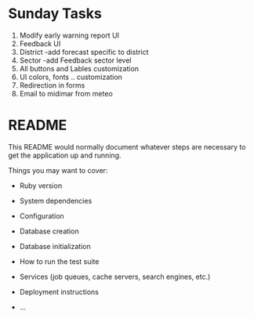 # Sunday Tasks 
1. Modify early warning report UI 
2. Feedback UI
3. District -add forecast specific to district
4. Sector -add Feedback sector level
5. All buttons and Lables customization
6. UI colors, fonts .. customization
7. Redirection in forms
8. Email to midimar from meteo 

# README

This README would normally document whatever steps are necessary to get the
application up and running.

Things you may want to cover:

* Ruby version

* System dependencies

* Configuration

* Database creation

* Database initialization

* How to run the test suite

* Services (job queues, cache servers, search engines, etc.)

* Deployment instructions

* ...
